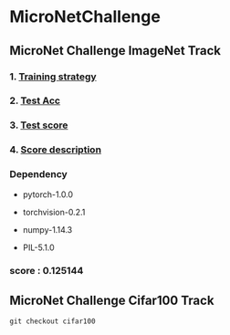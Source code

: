 # MicroNetChallenge

## MicroNet Challenge ImageNet Track

### 1. [Training strategy](./Train.md)
### 2. [Test Acc](Test.md)
### 3. [Test score](Score.md)
### 4. [Score description](Description.md)

### Dependency

* pytorch-1.0.0

* torchvision-0.2.1

* numpy-1.14.3

* PIL-5.1.0

### score : 0.125144

## MicroNet Challenge Cifar100 Track
```
git checkout cifar100
```
